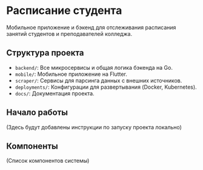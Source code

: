 # Расписание студента

Мобильное приложение и бэкенд для отслеживания расписания занятий студентов и преподавателей колледжа.

## Структура проекта

- `backend/`: Все микросервисы и общая логика бэкенда на Go.
- `mobile/`: Мобильное приложение на Flutter.
- `scraper/`: Сервисы для парсинга данных с внешних источников.
- `deployments/`: Конфигурации для развертывания (Docker, Kubernetes).
- `docs/`: Документация проекта.

## Начало работы

(Здесь будут добавлены инструкции по запуску проекта локально)

## Компоненты

(Список компонентов системы)
